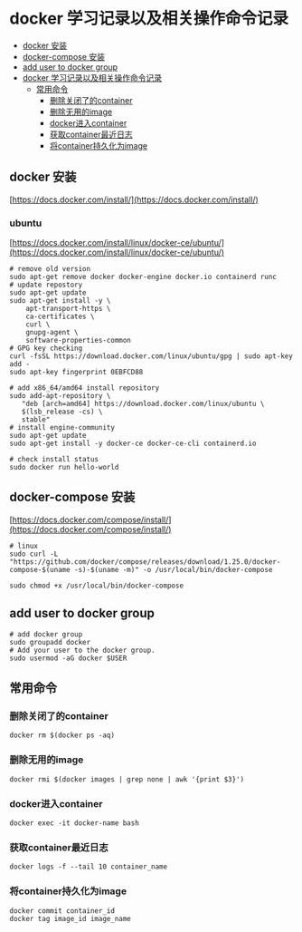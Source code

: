 # docker 学习记录以及相关操作命令记录
<!-- TOC -->
- [docker 安装](#docker-安装)
- [docker-compose 安装](#docker-compose-安装)
- [add user to docker group](#add-user-to-docker-group)
- [docker 学习记录以及相关操作命令记录](#docker-学习记录以及相关操作命令记录)
    - [常用命令](#常用命令)
        - [删除关闭了的container](#删除关闭了的container)
        - [删除无用的image](#删除无用的image)
        - [docker进入container](#docker进入container)
        - [获取container最近日志](#获取container最近日志)
        - [将container持久化为image](#将container持久化为image)

<!-- /TOC -->
## docker 安装
[https://docs.docker.com/install/](https://docs.docker.com/install/)
### ubuntu
[https://docs.docker.com/install/linux/docker-ce/ubuntu/](https://docs.docker.com/install/linux/docker-ce/ubuntu/)
```shell
# remove old version
sudo apt-get remove docker docker-engine docker.io containerd runc
# update repostory
sudo apt-get update
sudo apt-get install -y \
    apt-transport-https \
    ca-certificates \
    curl \
    gnupg-agent \
    software-properties-common
# GPG key checking
curl -fsSL https://download.docker.com/linux/ubuntu/gpg | sudo apt-key add -
sudo apt-key fingerprint 0EBFCD88

# add x86_64/amd64 install repository
sudo add-apt-repository \
   "deb [arch=amd64] https://download.docker.com/linux/ubuntu \
   $(lsb_release -cs) \
   stable"
# install engine-community
sudo apt-get update
sudo apt-get install -y docker-ce docker-ce-cli containerd.io

# check install status
sudo docker run hello-world

```
## docker-compose 安装
[https://docs.docker.com/compose/install/](https://docs.docker.com/compose/install/)
```shell
# linux
sudo curl -L "https://github.com/docker/compose/releases/download/1.25.0/docker-compose-$(uname -s)-$(uname -m)" -o /usr/local/bin/docker-compose

sudo chmod +x /usr/local/bin/docker-compose

```
## add user to docker group
```shell
# add docker group
sudo groupadd docker
# Add your user to the docker group.
sudo usermod -aG docker $USER
```

## 常用命令
### 删除关闭了的container
```
docker rm $(docker ps -aq)
```
### 删除无用的image
```
docker rmi $(docker images | grep none | awk '{print $3}')
```
### docker进入container
```
docker exec -it docker-name bash
```

### 获取container最近日志
```
docker logs -f --tail 10 container_name
```
### 将container持久化为image
```
docker commit container_id
docker tag image_id image_name
```
